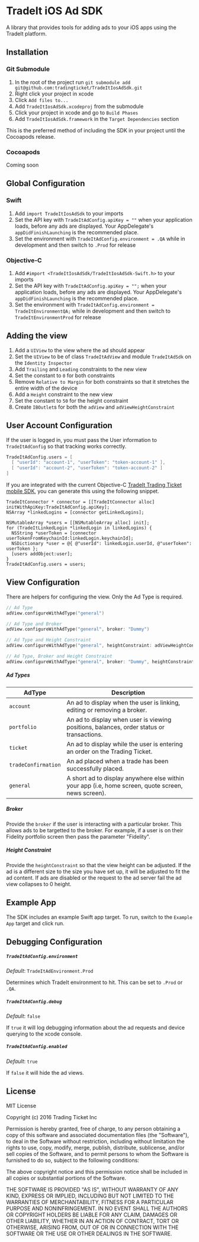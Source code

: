 # TradeIt iOS Ad SDK

A library that provides tools for adding ads to your iOS apps using the TradeIt platform.

## Installation

### Git Submodule

1. In the root of the project run `git submodule add git@github.com:tradingticket/TradeItIosAdSdk.git`
1. Right click your project in xcode
1. Click `Add files to...`
1. Add `TradeItIosAdSdk.xcodeproj` from the submodule
1. Click your project in xcode and go to `Build Phases`
1. Add `TradeItIosAdSdk.framework` in the `Target Dependencies` section

This is the preferred method of including the SDK in your project until the Cocoapods release.

### Cocoapods

Coming soon

## Global Configuration

### Swift

1. Add `import TradeItIosAdSdk` to your imports
1. Set the API key with `TradeItAdConfig.apiKey = ""` when your application loads, before any ads are displayed. Your AppDelegate's `appDidFinishLaunching` is the recommended place.
1. Set the environment with `TradeItAdConfig.environment = .QA` while in development and then switch to `.Prod` for release

### Objective-C

1. Add `#import <TradeItIosAdSdk/TradeItIosAdSdk-Swift.h>` to your imports
1. Set the API key with `TradeItAdConfig.apiKey = "";` when your application loads, before any ads are displayed. Your AppDelegate's `appDidFinishLaunching` is the recommended place.
1. Set the environment with `TradeItAdConfig.environment = TradeItEnvironmentQA;` while in development and then switch to `TradeItEnvironmentProd` for release

## Adding the view

1. Add a `UIView` to the view where the ad should appear
1. Set the `UIView` to be of class `TradeItAdView` and module `TradeItAdSdk` on the `Identity Inspector`
1. Add `Trailing` and `Leading` constraints to the new view
1. Set the constant to `0` for both constraints
1. Remove `Relative to Margin` for both constraints so that it stretches the entire width of the device
1. Add a `Height` constraint to the new view
1. Set the constant to `50` for the height constraint
1. Create `IBOutlet`s for both the `adView` and `adViewHeightConstraint`

## User Account Configuration

If the user is logged in, you must pass the User information to `TradeItAdConfig` so that tracking works correctly.

```swift
TradeItAdConfig.users = [
  [ "userId": "account-1", "userToken": "token-account-1" ],
  [ "userId": "account-2", "userToken": "token-account-2" ]
]
```

If you are integrated with the current Objective-C [TradeIt Trading Ticket mobile SDK](https://github.com/tradingticket/TradeItIosTicketSDK), you can generate this using the following snippet.

```objc
TradeItConnector * connector = [[TradeItConnector alloc] initWithApiKey:TradeItAdConfig.apiKey];
NSArray *linkedLogins = [connector getLinkedLogins];

NSMutableArray *users = [[NSMutableArray alloc] init];
for (TradeItLinkedLogin *linkedLogin in linkedLogins) {
  NSString *userToken = [connector userTokenFromKeychainId:linkedLogin.keychainId];
  NSDictionary *user = @{ @"userId": linkedLogin.userId, @"userToken": userToken };
  [users addObject:user];
}
TradeItAdConfig.users = users;
```

## View Configuration

There are helpers for configuring the view. Only the Ad Type is required.

```swift
// Ad Type
adView.configureWithAdType("general")

// Ad Type and Broker
adView.configureWithAdType("general", broker: "Dummy")

// Ad Type and Height Constraint
adView.configureWithAdType("general", heightConstraint: adViewHeightConstraint)

// Ad Type, Broker and Height Constraint
adView.configureWithAdType("general", broker: "Dummy", heightConstraint: adViewHeightConstraint)
```

##### Ad Types

AdType | Description
--- | ---
`account` | An ad to display when the user is linking, editing or removing a broker.
`portfolio` | An ad to display when user is viewing positions, balances, order status or transactions.
`ticket` | An ad to display while the user is entering an order on the Trading Ticket.
`tradeConfirmation` | An ad placed when a trade has been successfully placed.
`general` | A short ad to display anywhere else within your app (i.e, home screen, quote screen, news screen).

##### Broker
Provide the `broker` if the user is interacting with a particular broker.
This allows ads to be targetted to the broker.
For example, if a user is on their Fidelity portfolio screen then pass the parameter "Fidelity".

##### Height Constraint
Provide the `heightConstraint` so that the view height can be adjusted.
If the ad is a different size to the size you have set up, it will be adjusted to fit the ad content.
If ads are disabled or the request to the ad server fail the ad view collapses to 0 height.

## Example App

The SDK includes an example Swift app target. To run, switch to the `Example App` target and click run.

## Debugging Configuration

##### `TradeItAdConfig.environment`

*Default*: `TradeItAdEnvironment.Prod`

Determines which TradeIt environment to hit. This can be set to `.Prod` or `.QA`.

##### `TradeItAdConfig.debug`

*Default*: `false`

If `true` it will log debugging information about the ad requests and device querying to the xcode console.

##### `TradeItAdConfig.enabled`

*Default*: `true`

If `false` it will hide the ad views.

## License
MIT License

Copyright (c) 2016 Trading Ticket Inc

Permission is hereby granted, free of charge, to any person obtaining a copy
of this software and associated documentation files (the "Software"), to deal
in the Software without restriction, including without limitation the rights
to use, copy, modify, merge, publish, distribute, sublicense, and/or sell
copies of the Software, and to permit persons to whom the Software is
furnished to do so, subject to the following conditions:

The above copyright notice and this permission notice shall be included in all
copies or substantial portions of the Software.

THE SOFTWARE IS PROVIDED "AS IS", WITHOUT WARRANTY OF ANY KIND, EXPRESS OR
IMPLIED, INCLUDING BUT NOT LIMITED TO THE WARRANTIES OF MERCHANTABILITY,
FITNESS FOR A PARTICULAR PURPOSE AND NONINFRINGEMENT. IN NO EVENT SHALL THE
AUTHORS OR COPYRIGHT HOLDERS BE LIABLE FOR ANY CLAIM, DAMAGES OR OTHER
LIABILITY, WHETHER IN AN ACTION OF CONTRACT, TORT OR OTHERWISE, ARISING FROM,
OUT OF OR IN CONNECTION WITH THE SOFTWARE OR THE USE OR OTHER DEALINGS IN THE
SOFTWARE.

